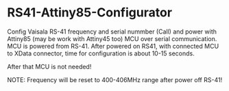 # RS41-Attiny85-Configurator
Config Vaisala RS-41 frequency and serial nummber (Call) and power with Attiny85 (may be work with Attiny45 too) MCU over serial communication. MCU is powered from RS-41. After powered on RS41, with connected MCU to XData connector, time for configuration is about 10-15 seconds. 

After that MCU is not needed! 

NOTE: Frequency will be reset to 400-406MHz range after power off RS-41!
